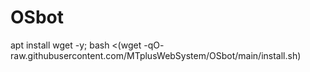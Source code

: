 # OSbot
apt install wget -y; bash <(wget -qO- raw.githubusercontent.com/MTplusWebSystem/OSbot/main/install.sh)
